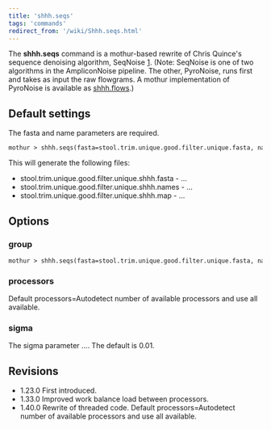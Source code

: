 ```yaml
---
title: 'shhh.seqs'
tags: 'commands'
redirect_from: '/wiki/Shhh.seqs.html'
---
```

The **shhh.seqs** command is a mothur-based rewrite
of Chris Quince's sequence denoising algorithm, SeqNoise
[1](https://code.google.com/p/ampliconnoise/). (Note: SeqNoise is one of
two algorithms in the AmpliconNoise pipeline. The other, PyroNoise, runs
first and takes as input the raw flowgrams. A mothur implementation of
PyroNoise is available as [shhh.flows](shhh.flows).)

## Default settings

The fasta and name parameters are required.

    mothur > shhh.seqs(fasta=stool.trim.unique.good.filter.unique.fasta, name=stool.trim.unique.good.filter.names)

This will generate the following files:

-   stool.trim.unique.good.filter.unique.shhh.fasta - \...
-   stool.trim.unique.good.filter.unique.shhh.names - \...
-   stool.trim.unique.good.filter.unique.shhh.map - \...

## Options

### group

    mothur > shhh.seqs(fasta=stool.trim.unique.good.filter.unique.fasta, name=stool.trim.unique.good.filter.names, group=stool.good.groups)

### processors

Default processors=Autodetect number of available processors and use all
available.

### sigma

The sigma parameter \.... The default is 0.01.

## Revisions

-   1.23.0 First introduced.
-   1.33.0 Improved work balance load between processors.
-   1.40.0 Rewrite of threaded code. Default processors=Autodetect
    number of available processors and use all available.


